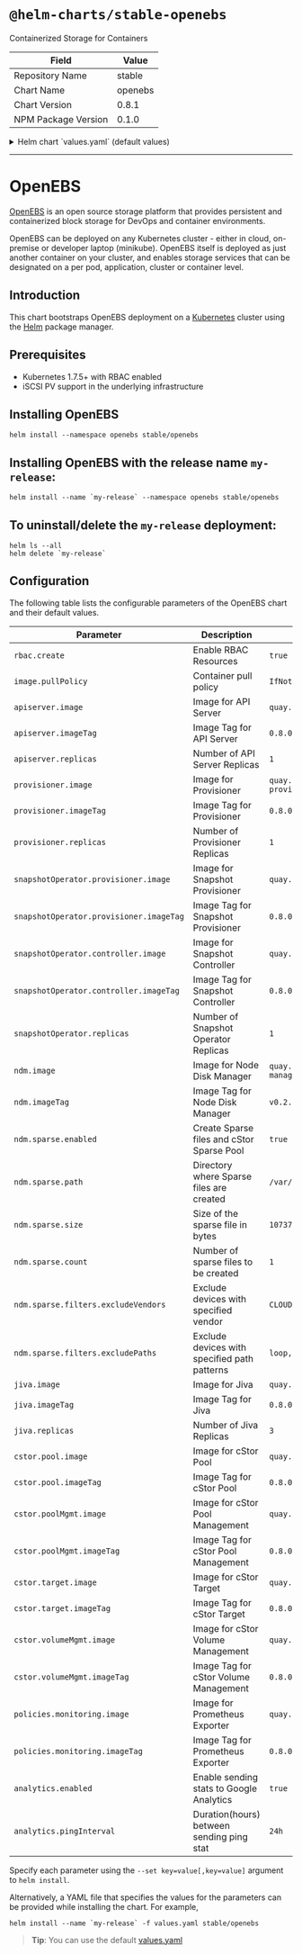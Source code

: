 # `@helm-charts/stable-openebs`

Containerized Storage for Containers

| Field               | Value   |
| ------------------- | ------- |
| Repository Name     | stable  |
| Chart Name          | openebs |
| Chart Version       | 0.8.1   |
| NPM Package Version | 0.1.0   |

<details>

<summary>Helm chart `values.yaml` (default values)</summary>

```yaml
# Default values for openebs.
# This is a YAML-formatted file.
# Declare variables to be passed into your templates.

rbac:
  # Specifies whether RBAC resources should be created
  create: true

serviceAccount:
  create: true
  name:

image:
  pullPolicy: IfNotPresent

apiserver:
  image: 'quay.io/openebs/m-apiserver'
  imageTag: '0.8.0'
  replicas: 1
  ports:
    externalPort: 5656
    internalPort: 5656
  nodeSelector: {}
  tolerations: []
  affinity: {}

provisioner:
  image: 'quay.io/openebs/openebs-k8s-provisioner'
  imageTag: '0.8.0'
  replicas: 1
  nodeSelector: {}
  tolerations: []
  affinity: {}

snapshotOperator:
  controller:
    image: 'quay.io/openebs/snapshot-controller'
    imageTag: '0.8.0'
  provisioner:
    image: 'quay.io/openebs/snapshot-provisioner'
    imageTag: '0.8.0'
  replicas: 1
  upgradeStrategy: 'Recreate'
  nodeSelector: {}
  tolerations: []
  affinity: {}

ndm:
  image: 'quay.io/openebs/node-disk-manager-amd64'
  imageTag: 'v0.2.0'
  sparse:
    enabled: 'true'
    path: '/var/openebs/sparse'
    size: '10737418240'
    count: '1'
  filters:
    excludeVendors: 'CLOUDBYT,OpenEBS'
    excludePaths: 'loop,fd0,sr0,/dev/ram,/dev/dm-,/dev/md'
  nodeSelector: {}

jiva:
  image: 'quay.io/openebs/jiva'
  imageTag: '0.8.0'
  replicas: 3

cstor:
  pool:
    image: 'quay.io/openebs/cstor-pool'
    imageTag: '0.8.0'
  poolMgmt:
    image: 'quay.io/openebs/cstor-pool-mgmt'
    imageTag: '0.8.0'
  target:
    image: 'quay.io/openebs/cstor-istgt'
    imageTag: '0.8.0'
  volumeMgmt:
    image: 'quay.io/openebs/cstor-volume-mgmt'
    imageTag: '0.8.0'

policies:
  monitoring:
    enabled: true
    image: 'quay.io/openebs/m-exporter'
    imageTag: '0.8.0'

analytics:
  enabled: true
  # Specify in hours the duration after which a ping event needs to be sent.
  pingInterval: '24h'
```

</details>

---

# OpenEBS

[OpenEBS](https://github.com/openebs/openebs) is an open source storage platform that provides persistent and containerized block storage for DevOps and container environments.

OpenEBS can be deployed on any Kubernetes cluster - either in cloud, on-premise or developer laptop (minikube). OpenEBS itself is deployed as just another container on your cluster, and enables storage services that can be designated on a per pod, application, cluster or container level.

## Introduction

This chart bootstraps OpenEBS deployment on a [Kubernetes](http://kubernetes.io) cluster using the [Helm](https://helm.sh) package manager.

## Prerequisites

- Kubernetes 1.7.5+ with RBAC enabled
- iSCSI PV support in the underlying infrastructure

## Installing OpenEBS

```
helm install --namespace openebs stable/openebs
```

## Installing OpenEBS with the release name `my-release`:

```
helm install --name `my-release` --namespace openebs stable/openebs
```

## To uninstall/delete the `my-release` deployment:

```
helm ls --all
helm delete `my-release`
```

## Configuration

The following table lists the configurable parameters of the OpenEBS chart and their default values.

| Parameter                               | Description                                  | Default                                           |
| --------------------------------------- | -------------------------------------------- | ------------------------------------------------- |
| `rbac.create`                           | Enable RBAC Resources                        | `true`                                            |
| `image.pullPolicy`                      | Container pull policy                        | `IfNotPresent`                                    |
| `apiserver.image`                       | Image for API Server                         | `quay.io/openebs/m-apiserver`                     |
| `apiserver.imageTag`                    | Image Tag for API Server                     | `0.8.0`                                           |
| `apiserver.replicas`                    | Number of API Server Replicas                | `1`                                               |
| `provisioner.image`                     | Image for Provisioner                        | `quay.io/openebs/openebs-k8s-provisioner`         |
| `provisioner.imageTag`                  | Image Tag for Provisioner                    | `0.8.0`                                           |
| `provisioner.replicas`                  | Number of Provisioner Replicas               | `1`                                               |
| `snapshotOperator.provisioner.image`    | Image for Snapshot Provisioner               | `quay.io/openebs/snapshot-provisioner`            |
| `snapshotOperator.provisioner.imageTag` | Image Tag for Snapshot Provisioner           | `0.8.0`                                           |
| `snapshotOperator.controller.image`     | Image for Snapshot Controller                | `quay.io/openebs/snapshot-controller`             |
| `snapshotOperator.controller.imageTag`  | Image Tag for Snapshot Controller            | `0.8.0`                                           |
| `snapshotOperator.replicas`             | Number of Snapshot Operator Replicas         | `1`                                               |
| `ndm.image`                             | Image for Node Disk Manager                  | `quay.io/openebs/openebs/node-disk-manager-amd64` |
| `ndm.imageTag`                          | Image Tag for Node Disk Manager              | `v0.2.0`                                          |
| `ndm.sparse.enabled`                    | Create Sparse files and cStor Sparse Pool    | `true`                                            |
| `ndm.sparse.path`                       | Directory where Sparse files are created     | `/var/openebs/sparse`                             |
| `ndm.sparse.size`                       | Size of the sparse file in bytes             | `10737418240`                                     |
| `ndm.sparse.count`                      | Number of sparse files to be created         | `1`                                               |
| `ndm.sparse.filters.excludeVendors`     | Exclude devices with specified vendor        | `CLOUDBYT,OpenEBS`                                |
| `ndm.sparse.filters.excludePaths`       | Exclude devices with specified path patterns | `loop,fd0,sr0,/dev/ram,/dev/dm-,/dev/md`          |
| `jiva.image`                            | Image for Jiva                               | `quay.io/openebs/jiva`                            |
| `jiva.imageTag`                         | Image Tag for Jiva                           | `0.8.0`                                           |
| `jiva.replicas`                         | Number of Jiva Replicas                      | `3`                                               |
| `cstor.pool.image`                      | Image for cStor Pool                         | `quay.io/openebs/cstor-pool`                      |
| `cstor.pool.imageTag`                   | Image Tag for cStor Pool                     | `0.8.0`                                           |
| `cstor.poolMgmt.image`                  | Image for cStor Pool Management              | `quay.io/openebs/cstor-pool-mgmt`                 |
| `cstor.poolMgmt.imageTag`               | Image Tag for cStor Pool Management          | `0.8.0`                                           |
| `cstor.target.image`                    | Image for cStor Target                       | `quay.io/openebs/cstor-istgt`                     |
| `cstor.target.imageTag`                 | Image Tag for cStor Target                   | `0.8.0`                                           |
| `cstor.volumeMgmt.image`                | Image for cStor Volume Management            | `quay.io/openebs/cstor-volume-mgmt`               |
| `cstor.volumeMgmt.imageTag`             | Image Tag for cStor Volume Management        | `0.8.0`                                           |
| `policies.monitoring.image`             | Image for Prometheus Exporter                | `quay.io/openebs/m-exporter`                      |
| `policies.monitoring.imageTag`          | Image Tag for Prometheus Exporter            | `0.8.0`                                           |
| `analytics.enabled`                     | Enable sending stats to Google Analytics     | `true`                                            |
| `analytics.pingInterval`                | Duration(hours) between sending ping stat    | `24h`                                             |

Specify each parameter using the `--set key=value[,key=value]` argument to `helm install`.

Alternatively, a YAML file that specifies the values for the parameters can be provided while installing the chart. For example,

```shell
helm install --name `my-release` -f values.yaml stable/openebs
```

> **Tip**: You can use the default [values.yaml](values.yaml)
